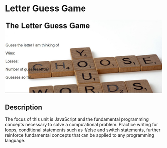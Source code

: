 # Letter Guess Game

<img src="assets/images/readme-image.JPG">

## Description
The focus of this unit is JavaScript and the fundamental programming concepts necessary to solve a computational problem. Practice writing for loops, conditional statements such as if/else and switch statements, further reinforce fundamental concepts that can be applied to any programming language.

